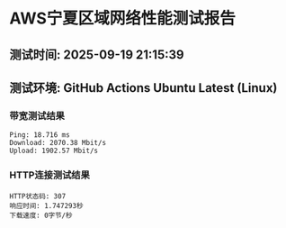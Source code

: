 # AWS宁夏区域网络性能测试报告
## 测试时间: 2025-09-19 21:15:39
## 测试环境: GitHub Actions Ubuntu Latest (Linux)

### 带宽测试结果
```
Ping: 18.716 ms
Download: 2070.38 Mbit/s
Upload: 1902.57 Mbit/s
```

### HTTP连接测试结果
```
HTTP状态码: 307
响应时间: 1.747293秒
下载速度: 0字节/秒
```

